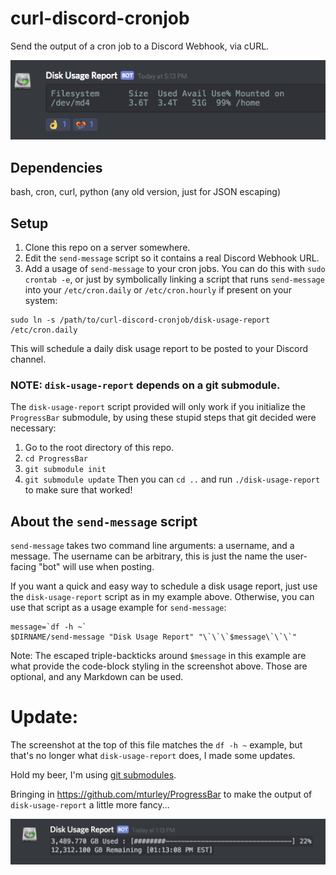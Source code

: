 # curl-discord-cronjob
Send the output of a cron job to a Discord Webhook, via cURL.

![screenshot](https://raw.githubusercontent.com/mturley/curl-discord-cronjob/master/screenshot.png)

## Dependencies
bash, cron, curl, python (any old version, just for JSON escaping)

## Setup
1. Clone this repo on a server somewhere.
2. Edit the `send-message` script so it contains a real Discord Webhook URL.
3. Add a usage of `send-message` to your cron jobs. You can do this with `sudo crontab -e`, or just by symbolically linking a script that runs `send-message` into your `/etc/cron.daily` or `/etc/cron.hourly` if present on your system:
```
sudo ln -s /path/to/curl-discord-cronjob/disk-usage-report /etc/cron.daily
```
This will schedule a daily disk usage report to be posted to your Discord channel.

### NOTE: `disk-usage-report` depends on a git submodule.
The `disk-usage-report` script provided will only work if you initialize the `ProgressBar` submodule, by using these stupid steps that git decided were necessary:
1. Go to the root directory of this repo.
2. `cd ProgressBar`
3. `git submodule init`
4. `git submodule update`
Then you can `cd ..` and run `./disk-usage-report` to make sure that worked!

## About the `send-message` script
`send-message` takes two command line arguments: a username, and a message. The username can be arbitrary,
this is just the name the user-facing "bot" will use when posting.

If you want a quick and easy way to schedule a disk usage report, just use the `disk-usage-report` script as in my example above.
Otherwise, you can use that script as a usage example for `send-message`:

```
message=`df -h ~`
$DIRNAME/send-message "Disk Usage Report" "\`\`\`$message\`\`\`"
```

Note: The escaped triple-backticks around `$message` in this example are what provide the code-block styling in the screenshot above. Those are optional, and any Markdown can be used.

# Update:
The screenshot at the top of this file matches the `df -h ~` example, but that's no longer what `disk-usage-report` does, I made some updates.

Hold my beer, I'm using [git submodules](https://git-scm.com/book/en/v2/Git-Tools-Submodules).

Bringing in https://github.com/mturley/ProgressBar to make the output of `disk-usage-report` a little more fancy...

![screenshot2](https://raw.githubusercontent.com/mturley/curl-discord-cronjob/master/screenshot2.png)
